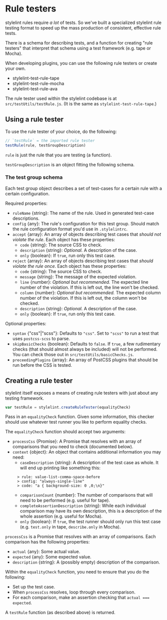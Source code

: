 # Rule testers

stylelint rules require *a lot* of tests. So we've built a specialized stylelint rule testing format to speed up the mass production of consistent, effective rule tests.

There is a schema for describing tests, and a function for creating "rule testers" that interpret that schema using a test framework (e.g. tape or Mocha).

When developing plugins, you can use the following rule testers or create your own.

- stylelint-test-rule-tape
- stylelint-test-rule-mocha
- stylelint-test-rule-ava

The rule tester used within the stylelint codebase is at `src/testUtils/testRule.js`. (It is the same as `stylelint-test-rule-tape`.)

## Using a rule tester

To use the rule tester of your choice, do the following:

```js
// `testRule` = the imported rule tester
testRule(rule, testGroupDescription)
```

`rule` is just the rule that you are testing (a function).

`testGroupDescription` is an object fitting the following schema.

### The test group schema

Each test group object describes a set of test-cases for a certain rule with a certain configuration.

Required properties:

- `ruleName` {string}: The name of the rule. Used in generated test-case descriptions.
- `config` {any}: The rule's configuration for this test group. Should match the rule configuration format you'd use in `.stylelintrc`.
- `accept` {array}: An array of objects describing test cases that *should not violate the rule*. Each object has these properties:
  - `code` {string}: The source CSS to check.
  - `description` {string}: *Optional.* A description of the case.
  - `only` {boolean}: If `true`, run only this test case.
- `reject` {array}: An array of objects describing test cases that *should violate the rule once*. Each object has these properties:
  - `code` {string}: The source CSS to check.
  - `message` {string}: The message of the expected violation.
  - `line` {number}: *Optional but recommended.* The expected line number of the violation. If this is left out, the line won't be checked.
  - `column` {number}: *Optional but recommended.* The expected column number of the violation. If this is left out, the column won't be checked.
  - `description` {string}: *Optional.* A description of the case.
  - `only` {boolean}: If `true`, run only this test case.

Optional properties:

- `syntax` {"css"|"scss"}: Defaults to `"css"`. Set to `"scss"` to run a test that uses `postcss-scss` to parse.
- `skipBasicChecks` {boolean}: Defaults to `false`. If `true`, a few rudimentary checks (that should almost always be included) will not be performed. You can check those out in `src/testUtils/basicChecks.js`.
- `preceedingPlugins` {array}: An array of PostCSS plugins that should be run before the CSS is tested.

## Creating a rule tester

stylelint itself exposes a means of creating rule testers with just about any testing framework.

```js
var testRule = stylelint.createRuleTester(equalityCheck)
```

Pass in an `equalityCheck` function. Given some information, this checker should use whatever test runner you like to perform equality checks.

The `equalityCheck` function should accept two arguments:
- `processCss` {Promise}: A Promise that resolves with an array of comparisons that you need to check (documented below).
- `context` {object}: An object that contains additional information you may need:
  - `caseDescription` {string}: A description of the test case as  whole. It will end up printing like something this:
  ```
	> rule: value-list-comma-space-before
	> config: "always-single-line"
	> code: "a { background-size: 0 ,0;\n}"
  ```
  - `comparisonCount` {number}: The number of comparisons that will need to be performed (e.g. useful for tape).
  - `completeAssertionDescription` {string}: While each individual comparison may have its own description, this is a description of the whole assertion (e.g. useful for Mocha).
  - `only` {boolean}: If `true`, the test runner should only run this test case (e.g. `test.only` in tape, `describe.only` in Mocha).

`processCss` is a Promise that resolves with an array of comparisons. Each comparison has the following properties:
- `actual` {any}: Some actual value.
- `expected` {any}: Some expected value.
- `description` {string}: A (possibly empty) description of the comparison.

Within the `equalityCheck` function, you need to ensure that you do the following:
- Set up the test case.
- When `processCss` resolves, loop through every comparison.
- For each comparison, make an assertion checking that `actual === expected`.

A `testRule` function (as described above) is returned.
